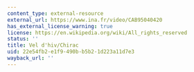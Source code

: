 ```yaml
---
content_type: external-resource
external_url: https://www.ina.fr/video/CAB95040420
has_external_license_warning: true
license: https://en.wikipedia.org/wiki/All_rights_reserved
status: ''
title: Vel d'hiv/Chirac
uid: 22e54fb2-e1f9-490b-b5b2-1d223a11d7e3
wayback_url: ''
---
```


